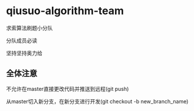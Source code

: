 # qiusuo-algorithm-team
求索算法刷题小分队

分队成员必读

坚持坚持奥力给

## 全体注意

不允许在master直接更改代码并推送到远程(git push)

从master切入新分支，在新分支进行开发(git checkout -b new_branch_name)